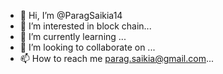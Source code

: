 - 👋 Hi, I’m @ParagSaikia14
- 👀 I’m interested in block chain...
- 🌱 I’m currently learning ...
- 💞️ I’m looking to collaborate on ...
- 📫 How to reach me parag.saikia@gmail.com...

<!---
ParagSaikia14/ParagSaikia14 is a ✨ special ✨ repository because its `README.md` (this file) appears on your GitHub profile.
You can click the Preview link to take a look at your changes.
--->
